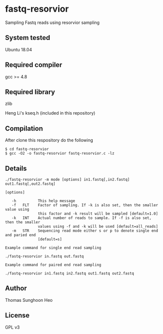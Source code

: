 # fastq-resorvior
Sampling Fastq reads using resorvior sampling

## System tested
Ubuntu 18.04

## Required compiler
gcc >= 4.8

## Required library

zlib

Heng Li's kseq.h (included in this repository)

## Compilation

After clone this respository do the following
```
$ cd fastq-resorvior
$ gcc -O2 -o fastq-resorvior fastq-resorvior.c -lz
```

## Details

```
./fastq-resorvior -m mode [options] in1.fastq[,in2.fastq] out1.fastq[,out2.fastq]

[options]

   -h          This help message
   -f   FLT    Factor of sampling. If -k is also set, then the smaller value using 
               this factor and -k result will be sampled [default=1.0]
   -k   INT    Actual number of reads to sample. If -f is also set, then the smaller 
               values using -f and -k will be used [default=all_reads]
   -m   STR    Sequencing read mode either s or p to denote single end and paried end
               [default=s]

Example command for single end read sampling

./fastq-resorvior in.fastq out.fastq

Example command for paired end read sampling

./fastq-resorvior in1.fastq in2.fastq out1.fastq out2.fastq

```

## Author

Thomas Sunghoon Heo

## License
GPL v3
